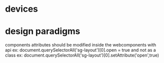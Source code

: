 devices
=======


design paradigms
=======

components attributes should be modified inside the webcomponents with api
ex: document.querySelectorAll('sg-layout')[0].open = true
and not as a class
ex: document.querySelectorAll('sg-layout')[0].setAttribute('open',true)